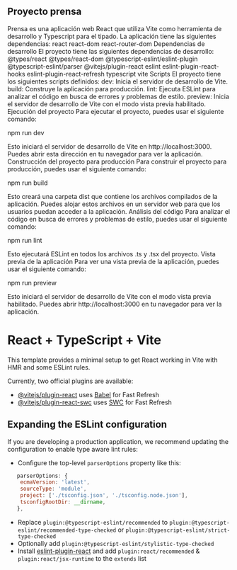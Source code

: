 ## Proyecto prensa 

Prensa es una aplicación web React que utiliza Vite como herramienta de desarrollo y Typescript para el tipado. La aplicación tiene las siguientes dependencias:
react
react-dom
react-router-dom
Dependencias de desarrollo
El proyecto tiene las siguientes dependencias de desarrollo:
@types/react
@types/react-dom
@typescript-eslint/eslint-plugin
@typescript-eslint/parser
@vitejs/plugin-react
eslint
eslint-plugin-react-hooks
eslint-plugin-react-refresh
typescript
vite
Scripts
El proyecto tiene los siguientes scripts definidos:
dev: Inicia el servidor de desarrollo de Vite.
build: Construye la aplicación para producción.
lint: Ejecuta ESLint para analizar el código en busca de errores y problemas de estilo.
preview: Inicia el servidor de desarrollo de Vite con el modo vista previa habilitado.
Ejecución del proyecto
Para ejecutar el proyecto, puedes usar el siguiente comando:

npm run dev


Esto iniciará el servidor de desarrollo de Vite en http://localhost:3000. Puedes abrir esta dirección en tu navegador para ver la aplicación.
Construcción del proyecto para producción
Para construir el proyecto para producción, puedes usar el siguiente comando:

npm run build


Esto creará una carpeta dist que contiene los archivos compilados de la aplicación. Puedes alojar estos archivos en un servidor web para que los usuarios puedan acceder a la aplicación.
Análisis del código
Para analizar el código en busca de errores y problemas de estilo, puedes usar el siguiente comando:

npm run lint


Esto ejecutará ESLint en todos los archivos .ts y .tsx del proyecto.
Vista previa de la aplicación
Para ver una vista previa de la aplicación, puedes usar el siguiente comando:

npm run preview


Esto iniciará el servidor de desarrollo de Vite con el modo vista previa habilitado. Puedes abrir http://localhost:3000 en tu navegador para ver la aplicación.



# React + TypeScript + Vite

This template provides a minimal setup to get React working in Vite with HMR and some ESLint rules.

Currently, two official plugins are available:

- [@vitejs/plugin-react](https://github.com/vitejs/vite-plugin-react/blob/main/packages/plugin-react/README.md) uses [Babel](https://babeljs.io/) for Fast Refresh
- [@vitejs/plugin-react-swc](https://github.com/vitejs/vite-plugin-react-swc) uses [SWC](https://swc.rs/) for Fast Refresh

## Expanding the ESLint configuration

If you are developing a production application, we recommend updating the configuration to enable type aware lint rules:

- Configure the top-level `parserOptions` property like this:

```js
   parserOptions: {
    ecmaVersion: 'latest',
    sourceType: 'module',
    project: ['./tsconfig.json', './tsconfig.node.json'],
    tsconfigRootDir: __dirname,
   },
```

- Replace `plugin:@typescript-eslint/recommended` to `plugin:@typescript-eslint/recommended-type-checked` or `plugin:@typescript-eslint/strict-type-checked`
- Optionally add `plugin:@typescript-eslint/stylistic-type-checked`
- Install [eslint-plugin-react](https://github.com/jsx-eslint/eslint-plugin-react) and add `plugin:react/recommended` & `plugin:react/jsx-runtime` to the `extends` list
